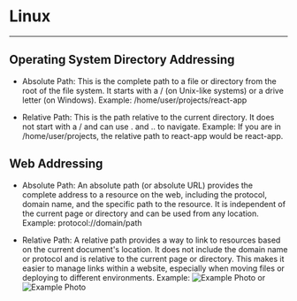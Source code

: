 # Linux 

---

## Operating System Directory Addressing

- Absolute Path: This is the complete path to a file or directory from the root of the 
file system. It starts with a / (on Unix-like systems) or a drive letter (on Windows).
Example: /home/user/projects/react-app

- Relative Path: This is the path relative to the current directory. It does not start 
with a / and can use . and .. to navigate. Example: If you are in /home/user/projects, 
the relative path to react-app would be react-app.

## Web Addressing

- Absolute Path: An absolute path (or absolute URL) provides the complete address to a 
resource on the web, including the protocol, domain name, and the specific path to the 
resource. It is independent of the current page or directory and can be used from any 
location. Example: protocol://domain/path

- Relative Path: A relative path provides a way to link to resources based on the 
current document's location. It does not include the domain name or protocol and is 
relative to the current page or directory. This makes it easier to manage links within 
a website, especially when moving files or deploying to different environments. Example:
<img src="photo.jpg" alt="Example Photo"> or <img src="../images/photo.jpg" alt="Example Photo">
